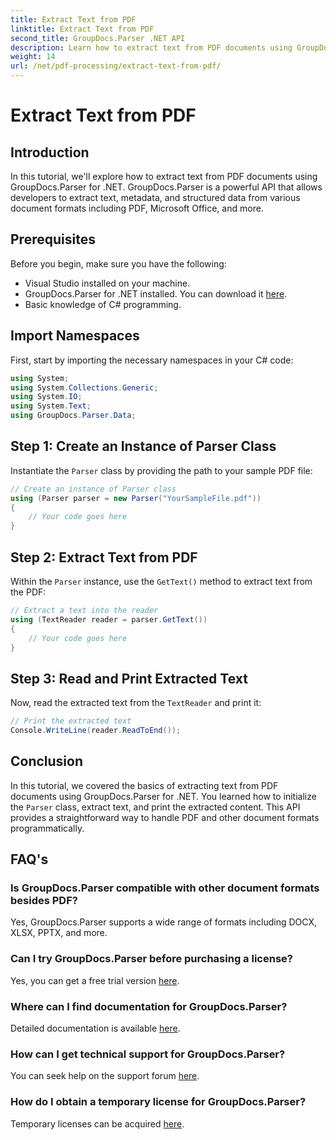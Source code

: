 ```yaml
---
title: Extract Text from PDF
linktitle: Extract Text from PDF
second_title: GroupDocs.Parser .NET API
description: Learn how to extract text from PDF documents using GroupDocs.Parser for .NET. Step-by-step tutorial for developers.
weight: 14
url: /net/pdf-processing/extract-text-from-pdf/
---
```


# Extract Text from PDF

## Introduction
In this tutorial, we'll explore how to extract text from PDF documents using GroupDocs.Parser for .NET. GroupDocs.Parser is a powerful API that allows developers to extract text, metadata, and structured data from various document formats including PDF, Microsoft Office, and more.
## Prerequisites
Before you begin, make sure you have the following:
- Visual Studio installed on your machine.
- GroupDocs.Parser for .NET installed. You can download it [here](https://releases.groupdocs.com/parser/net/).
- Basic knowledge of C# programming.

## Import Namespaces
First, start by importing the necessary namespaces in your C# code:
```csharp
using System;
using System.Collections.Generic;
using System.IO;
using System.Text;
using GroupDocs.Parser.Data;
```
## Step 1: Create an Instance of Parser Class
Instantiate the `Parser` class by providing the path to your sample PDF file:
```csharp
// Create an instance of Parser class
using (Parser parser = new Parser("YourSampleFile.pdf"))
{
    // Your code goes here
}
```
## Step 2: Extract Text from PDF
Within the `Parser` instance, use the `GetText()` method to extract text from the PDF:
```csharp
// Extract a text into the reader
using (TextReader reader = parser.GetText())
{
    // Your code goes here
}
```
## Step 3: Read and Print Extracted Text
Now, read the extracted text from the `TextReader` and print it:
```csharp
// Print the extracted text
Console.WriteLine(reader.ReadToEnd());
```

## Conclusion
In this tutorial, we covered the basics of extracting text from PDF documents using GroupDocs.Parser for .NET. You learned how to initialize the `Parser` class, extract text, and print the extracted content. This API provides a straightforward way to handle PDF and other document formats programmatically.

## FAQ's
### Is GroupDocs.Parser compatible with other document formats besides PDF?
Yes, GroupDocs.Parser supports a wide range of formats including DOCX, XLSX, PPTX, and more.
### Can I try GroupDocs.Parser before purchasing a license?
Yes, you can get a free trial version [here](https://releases.groupdocs.com/).
### Where can I find documentation for GroupDocs.Parser?
Detailed documentation is available [here](https://tutorials.groupdocs.com/parser/net/).
### How can I get technical support for GroupDocs.Parser?
You can seek help on the support forum [here](https://forum.groupdocs.com/c/parser/17).
### How do I obtain a temporary license for GroupDocs.Parser?
Temporary licenses can be acquired [here](https://purchase.groupdocs.com/temporary-license/).
